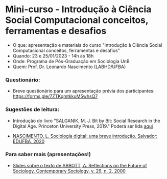 # Mini-curso - Introdução à Ciência Social Computacional conceitos, ferramentas e desafios

- O que: apresentação e materiais do curso "Introdução à Ciência Social Computacional conceitos, ferramentas e desafios"
- Quando: 23 e 25/01/2023 - 14h às 18h
- Onde: Programa de Pós-Graduação em Sociologia UnB
- Quem: Prof. Dr. Leonardo Nascimento (LABHD/UFBA)


### Questionário:

- Breve questionário para um apresentação prévia dos participantes: https://forms.gle/7ZTKqmtkkuM5whsQ7

### Sugestões de leitura:

- Introdução do livro "SALGANIK, M. J. Bit by Bit: Social Research in the Digital Age. Princeton University Press, 2019." Poderá ser lida [aqui](https://www.bitbybitbook.com/en/1st-ed/preface/)

- [NASCIMENTO, L. Sociologia digital: uma breve introdução. Salvador: EDUFBA, 2020](https://repositorio.ufba.br/handle/ri/32746) 

### Para saber mais (apresentações!)

- [Slides sobre o texto de ABBOTT, A. Reflections on the Future of Sociology. Contemporary Sociology, v. 29, n. 2, 2000](https://prezi.com/z6zydhvhn2ya/aula-1-o-futuro-da-sociologia/?present=1)
